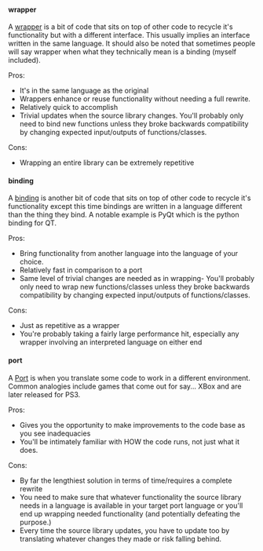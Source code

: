 #### wrapper
A  [wrapper](http://en.wikipedia.org/wiki/Wrapper_library)  is a bit of code that sits on top of other code to recycle it's functionality but with a different interface. This usually implies an interface written in the same language. It should also be noted that sometimes people will say wrapper when what they technically mean is a binding (myself included).

Pros:

-   It's in the same language as the original
-   Wrappers enhance or reuse functionality without needing a full rewrite.
-   Relatively quick to accomplish
-   Trivial updates when the source library changes. You'll probably only need to bind new functions unless they broke backwards compatibility by changing expected input/outputs of functions/classes.

Cons:

-   Wrapping an entire library can be extremely repetitive

#### binding
A  [binding](http://en.wikipedia.org/wiki/Language_binding)  is another bit of code that sits on top of other code to recycle it's functionality except this time bindings are written in a language different than the thing they bind. A notable example is PyQt which is the python binding for QT.

Pros:

-   Bring functionality from another language into the language of your choice.
-   Relatively fast in comparison to a port
-   Same level of trivial changes are needed as in wrapping- You'll probably only need to wrap new functions/classes unless they broke backwards compatibility by changing expected input/outputs of functions/classes.

Cons:

-   Just as repetitive as a wrapper
-   You're probably taking a fairly large performance hit, especially any wrapper involving an interpreted language on either end

#### port
A  [Port](http://en.wikipedia.org/wiki/Porting)  is when you translate some code to work in a different environment. Common analogies include games that come out for say... XBox and are later released for PS3.

Pros:

-   Gives you the opportunity to make improvements to the code base as you see inadequacies
-   You'll be intimately familiar with HOW the code runs, not just what it does.

Cons:

-   By far the lengthiest solution in terms of time/requires a complete rewrite
-   You need to make sure that whatever functionality the source library needs in a language is available in your target port language or you'll end up wrapping needed functionality (and potentially defeating the purpose.)
-   Every time the source library updates, you have to update too by translating whatever changes they made or risk falling behind.
<!--stackedit_data:
eyJoaXN0b3J5IjpbLTExOTgyMDU2MzZdfQ==
-->